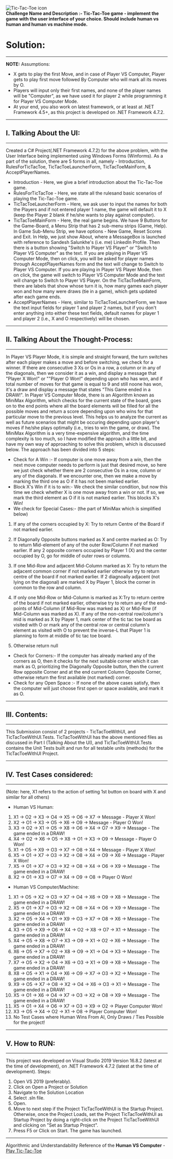 <img src="TicTacToeWithUI/logos/tictactoe_1_low_resolution.jpg"
     alt="Tic-Tac-Toe icon"
     style="float: left; margin-right: 10px;" />
<br />
**Challenge Name and Description :- Tic-Tac-Toe game - implement the game with the user interface of your choice. Should include human vs human and human vs machine mode.**

# Solution:
------------
**NOTE:**
Assumptions:
* X gets to play the first Move, and in case of Player VS Computer, Player gets to play first move followed By Computer who will mark all its moves by O.
* Players will input only their first names, and none of the player names will be "Computer", as we have used it for player 2 while programming it for Player VS Computer Mode.
* At your end, you also work on latest framework, or at least at .NET Framework 4.5+, as this project is developed on .NET Framework 4.7.2.
------------
## I. Talking About the UI:
------------
Created a C# Project(.NET Framework 4.7.2) for the above problem, with the User Interface being implemented using Windows Forms (Winforms).
As a part of the solution, there are 5 forms in all, namely - Introduction, RulesForTicTacToe, TicTacToeLauncherForm, TicTacToeMainForm, & AcceptPlayerNames.
* Introduction - Here, we give a brief introduction about the Tic-Tac-Toe game.
* RulesForTicTacToe - Here, we state all the rulesand basic scenarios of playing the Tic-Tac-Toe game.
* TicTacToeLauncherForm - Here, we ask user to input the names for both the Players and if not entered player 1 name, the game will default it to X (keep the Player 2 blank if he/she wants to play against computer).
* TicTacToeMainForm - Here, the real game begins. We have 9 Buttons for the Game-Board, a Menu Strip that has 2 sub-menu strips (Game, Help). In Game Sub-Menu Strip, we have options - New Game, Reset Scores and Exit.
	In Help, we just show About, where a MessageBox is launched with reference to Sandesh Salunkhe's (i.e. me) LinkedIn Profile.
        Then there is a button showing "Switch to Player VS Player" or "Switch to Player VS Computer" as the text.
	If you are playing in Player VS Computer Mode, then on click, you will be asked for player names through AcceptPlayerNames form and the text will change to Switch to Player VS Computer.
        If you are playing in Player VS Player Mode, then on click, the game will switch to Player VS Computer Mode and the text will change to Switch to Player VS Player.
	On the TicTacToeMainForm, there are labels that show whose turn it is, how many games each player won and how many were draws (tie in a game), which gets updated after each game ends.
* AcceptPlayerNames - Here, similar to TicTacToeLauncherForm, we have the text input fields for player 1 and player 2 names, but if you don't enter anything into either these text fields, default names for player 1 and player 2 (i.e., X and O respectively) will be chosen.
------------
## II. Talking About the Thought-Process:
------------
In Player VS Player Mode, it is simple and straight forward, the turn switches after each player makes a move and before switching, we check for a winner. If there are consecutive 3 Xs or Os in a row, a column or in any of the diagonals, then we consider it as a win, and display a message that "Player X Won!" or ""Player O Won!" depending upon who has won, and if total number of moves for that game is equal to 9 and still noone has won, it's a draw and display a message that states "This Game ended in a DRAW!".
In Player VS Computer Mode, there is an Algorithm known as MiniMax Algorithm, which checks for the current state of the board, goes on to the end points where all the board elements will be filled for all the possible moves and return a score depending upon who wins for that particular move to the previous level. This helps us to analyze the current as well as future scenarios that might be occuring depending upon player's moves if he/she plays optimally (i.e., tries to win the game, or draw).
The MiniMax Algorithm is a very time-expensive algorithm, and the time complexity is too much, so I have modified the approach a little bit, and have my own way of approaching to solve this problem, which is discussed below.
The approach has been divided into 5 steps:
* Check for A Win :-
	If computer is one move away from a win, then the next move computer needs to perform is just that desired move, so here we just check whether there are 2 consecutive Os in a row, column or any of the diagonals.
	If we encounter one, then we make a move by marking the third one as O if it has not been marked earlier.
* Block X's Win if it is to win:-
	We check the similar condition, but now this time we check whether X is one move away from a win or not.
	If so, we mark the third element as O if it is not marked earlier. This blocks X's Win!
* We check for Special Cases:- (the part of MiniMax which is simplified below)
1. If any of the corners occupied by X:	Try to return Centre of the Board if not marked earlier.
	

1. If Diagonally Opposite buttons marked as X and centre marked as O:	Try to return Mid-element of any of the outer Row/Column if not marked earlier.
If any 2 opposite corners occupied by Player 1 (X) and the center occupied by O, go for middle of outer rows or columns.

1. If one Mid-Row and adjacent Mid-Column marked as X: Try to return the adjacent common corner if not marked earlier otherwise try to return centre of the board if not marked earlier.
If 2 diagnoally adjacent (not lying on the diagonal) are marked X by Player 1, block the corner in common to the row and column.

1. If only one Mid-Row or Mid-Column is marked as X:Try to return centre of the board if not marked earlier, otherwise try to return any of the end-points of Mid-Column (if Mid-Row was marked as X) or Mid-Row (if Mid-Column was marked as X).
If any of the non-central row/column's mid is marked as X by Player 1, mark center of the tic tac toe board as visited with O or mark any of the central row or central column's element as visited with O to prevent the inverse-L that Player 1 is planning to form at middle of tic tac toe board.
1. Otherwise return null
* Check for Corners:-
If the computer has already marked any of the corners as O, then it checks for the next suitable corner which it can mark as O, prioritizing the Diagonally Opposite button, then the current Row opposite Corner and at the end current Column Opposite Corner, otherwise return the first available (not marked) corner.
* Check for any Open Space :-
If none of the above cases satisfy, then the computer will just choose first open or space available, and mark it as O.
------------
## III. Contents:
------------
This Submission consist of 2 projects - TicTacToeWithUI, and TicTacToeWithUI.Tests.
TicTacToeWithUI has the above mentioned files as discussed in Part I (Talking About the UI), and TicTacToeWithUI.Tests contains the Unit Tests built and run for all testable units (methods) for the TicTacToeWithUI Project.

------------
## IV. Test Cases considered:
------------
(Note: here, X1 refers to the action of setting 1st button on board with X and similar for all others)
* Human VS Human:
1. X1 -> O2 -> X3 -> O4 -> X5 -> O6 -> X7 -> Message - Player X Won!
1. X2 -> O1 -> X3 -> O5 -> X6 -> O9 -> Message - Player O Won!
1. X3 -> O2 -> X1 -> O5 -> X8 -> O6 -> X4 -> O7 -> X9 -> Message - The game ended in a DRAW!
1. X4 -> O2 -> X6 -> O5 -> X8 -> O1 -> X3 -> O9 -> Message - Player O Won!
1. X1 -> O5 -> X9 -> O3 -> X7 -> O8 -> X4 -> Message - Player X Won!
1. X5 -> O1 -> X7 -> O3 -> X2 -> O8 -> X4 -> O9 -> X6 -> Message - Player X Won!
1. X5 -> O1 -> X7 -> O3 -> X2 -> O8 -> X4 -> O6 -> X9 -> Message - The game ended in a DRAW!
1. X2 -> O1 -> X3 -> O7 -> X4 -> O9 -> O8 -> Player O Won!
* Human VS Computer/Machine:
1. X1 -> O5 -> X2 -> O3 -> X7 -> O4 -> X6 -> O9 -> X8 -> Message - The game ended in a DRAW!
1. X5 -> O1 -> X7 -> O3 -> X2 -> O8 -> X4 -> O6 -> X9 -> Message - The game ended in a DRAW!
1. X2 -> O5 -> X4 -> O1 -> X9 -> O3 -> X7 -> O8 -> X6 -> Message - The game ended in a DRAW!
1. X3 -> O5 -> X9 -> O6 -> X4 -> O2 -> X8 -> O7 -> X1 -> Message - The game ended in a DRAW!
1. X4 -> O5 -> X8 -> O7 -> X3 -> O9 -> X1 -> O2 -> X6 -> Message - The game ended in a DRAW!
1. X6 -> O5 -> X7 -> O2 -> X8 -> O9 -> X1 -> O4 -> X3 -> Message - The game ended in a DRAW!
1. X7 -> O5 -> X2 -> O4 -> X6 -> O3 -> X1 -> O9 -> X8 -> Message - The game ended in a DRAW!
1. X8 -> O5 -> X1 -> O4 -> X6 -> O9 -> X7 -> O3 -> X2 -> Message - The game ended in a DRAW!
1. X9 -> O5 -> X7 -> O8 -> X2 -> O4 -> X6 -> O3 -> X1 -> Message - The game ended in a DRAW!
1. X5 -> O1 -> X6 -> O4 -> X7 -> O3 -> X2 -> O8 -> X9 -> Message - The game ended in a DRAW!
1. X5 -> O1 -> X4 -> O6 -> X7 -> O3 -> X9 -> O2 -> Player Computer Won!
1. X3 -> O5 -> X4 -> O2 -> X1 -> O8 -> Player Computer Won!
1. No Test Cases where Human Wins From AI, Only Draws / Ties Possible for the project!
------------
## V. How to RUN:
------------
This project was developed on Visual Studio 2019 Version 16.8.2 (latest at the time of development), on .NET Framework 4.7.2 (latest at the time of development).
Steps:
1. Open VS 2019 (preferably).
1. Click on Open a Project or Solution
1. Navigate to the Solution Location
1. Select .sln file.
1. Open.
1. Move to next step if the Project TicTacToeWithUI is the Startup Project. Otherwise, once the Project Loads, set the Project TicTacToeWithUI as Startup Project by doing a right-click on the Project TicTacToeWithUI and clicking on "Set as Startup Project".
1. Press F5 or Click on Start. The game has launched.

-----------
Algorithmic and Understandability Reference of the **Human VS Computer** - [Play Tic-Tac-Toe](https://playtictactoe.org)
